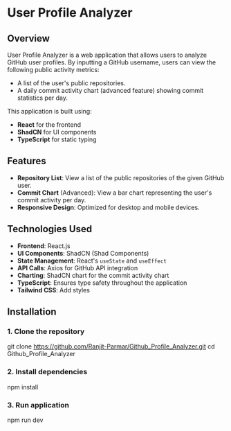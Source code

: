 # User Profile Analyzer

## Overview
User Profile Analyzer is a web application that allows users to analyze GitHub user profiles. By inputting a GitHub username, users can view the following public activity metrics:
- A list of the user's public repositories.
- A daily commit activity chart (advanced feature) showing commit statistics per day.

This application is built using:
- **React** for the frontend
- **ShadCN** for UI components
- **TypeScript** for static typing

## Features
- **Repository List**: View a list of the public repositories of the given GitHub user.
- **Commit Chart** (Advanced): View a bar chart representing the user's commit activity per day.
- **Responsive Design**: Optimized for desktop and mobile devices.

## Technologies Used
- **Frontend**: React.js
- **UI Components**: ShadCN (Shad Components)
- **State Management**: React's `useState` and `useEffect`
- **API Calls**: Axios for GitHub API integration
- **Charting**: ShadCN chart for the commit activity chart
- **TypeScript**: Ensures type safety throughout the application
- **Tailwind CSS**: Add styles


## Installation

### 1. Clone the repository
git clone https://github.com/Ranjit-Parmar/Github_Profile_Analyzer.git
cd Github_Profile_Analyzer

### 2.  Install dependencies
npm install

### 3.  Run application
npm run dev



